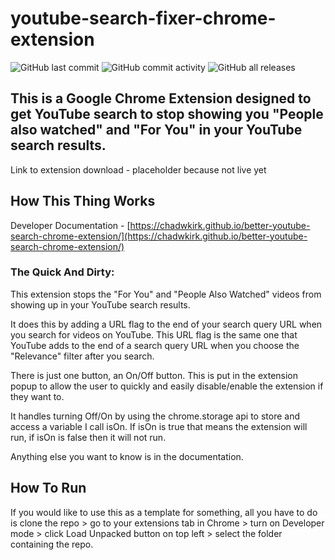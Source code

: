 # youtube-search-fixer-chrome-extension

![GitHub last commit](https://img.shields.io/github/last-commit/ChadWKirk/better-youtube-search-chrome-extension) ![GitHub commit activity](https://img.shields.io/github/commit-activity/m/ChadWKirk/better-youtube-search-chrome-extension) ![GitHub all releases](https://img.shields.io/github/downloads/ChadWKirk/better-youtube-search-chrome-extension/total?label=Downloads)

## This is a Google Chrome Extension designed to get YouTube search to stop showing you "People also watched" and "For You" in your YouTube search results.

Link to extension download - placeholder because not live yet

## How This Thing Works

Developer Documentation - [https://chadwkirk.github.io/better-youtube-search-chrome-extension/](https://chadwkirk.github.io/better-youtube-search-chrome-extension/)

### The Quick And Dirty:

This extension stops the "For You" and "People Also Watched" videos from showing up in your YouTube search results.

It does this by adding a URL flag to the end of your search query URL when you search for videos on YouTube. This URL flag is the same one that YouTube adds to the end of a search query URL when you choose the "Relevance" filter after you search.

There is just one button, an On/Off button. This is put in the extension popup to allow the user to quickly and easily disable/enable the extension if they want to.

It handles turning Off/On by using the chrome.storage api to store and access a variable I call isOn. If isOn is true that means the extension will run, if isOn is false then it will not run.

Anything else you want to know is in the documentation.

## How To Run

If you would like to use this as a template for something, all you have to do is clone the repo > go to your extensions tab in Chrome > turn on Developer mode > click Load Unpacked button on top left > select the folder containing the repo.
